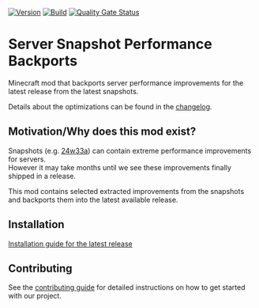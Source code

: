 <!-- modrinth_exclude.start -->

[![Version](https://img.shields.io/modrinth/v/r2KV1Oja)](https://modrinth.com/mod/server-snapshot-performance-backports)
[![Build](https://img.shields.io/github/actions/workflow/status/litetex-oss/mcm-server-snapshot-performance-backports/check-build.yml?branch=dev)](https://github.com/litetex-oss/mcm-server-snapshot-performance-backports/actions/workflows/check-build.yml?query=branch%3Adev)
[![Quality Gate Status](https://sonarcloud.io/api/project_badges/measure?project=litetex-oss_mcm-server-snapshot-performance-backports&metric=alert_status)](https://sonarcloud.io/dashboard?id=litetex-oss_mcm-server-snapshot-performance-backports)

<!-- modrinth_exclude.end -->

# Server Snapshot Performance Backports
Minecraft mod that backports server performance improvements for the latest release from the latest snapshots.

Details about the optimizations can be found in the [changelog](https://github.com/litetex-oss/mcm-server-snapshot-performance-backports/blob/dev/CHANGELOG.md).

## Motivation/Why does this mod exist?

Snapshots (e.g. [24w33a](https://minecraft.wiki/w/Java_Edition_24w33a)) can contain extreme performance improvements for servers.<br/>
However it may take months until we see these improvements finally shipped in a release.

This mod contains selected extracted improvements from the snapshots and backports them into the latest available release.

<!-- modrinth_exclude.start -->

## Installation
[Installation guide for the latest release](https://github.com/litetex-oss/mcm-server-snapshot-performance-backports/releases/latest#Installation)

## Contributing
See the [contributing guide](./CONTRIBUTING.md) for detailed instructions on how to get started with our project.

<!-- modrinth_exclude.end -->
